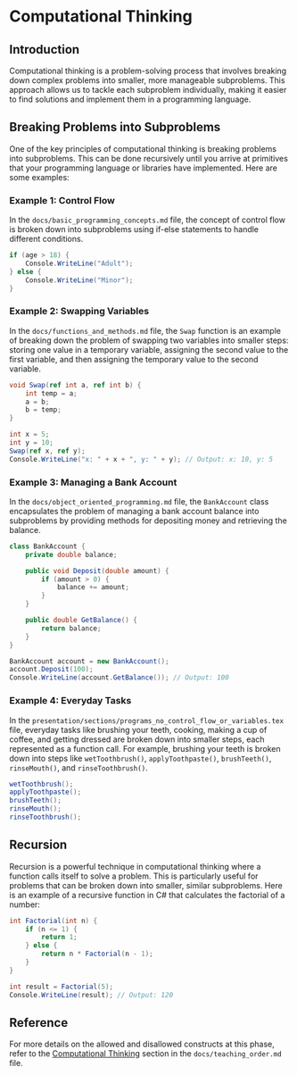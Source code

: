 # Computational Thinking

## Introduction
Computational thinking is a problem-solving process that involves breaking down complex problems into smaller, more manageable subproblems. This approach allows us to tackle each subproblem individually, making it easier to find solutions and implement them in a programming language.

## Breaking Problems into Subproblems
One of the key principles of computational thinking is breaking problems into subproblems. This can be done recursively until you arrive at primitives that your programming language or libraries have implemented. Here are some examples:

### Example 1: Control Flow
In the `docs/basic_programming_concepts.md` file, the concept of control flow is broken down into subproblems using if-else statements to handle different conditions.
```csharp
if (age > 18) {
    Console.WriteLine("Adult");
} else {
    Console.WriteLine("Minor");
}
```

### Example 2: Swapping Variables
In the `docs/functions_and_methods.md` file, the `Swap` function is an example of breaking down the problem of swapping two variables into smaller steps: storing one value in a temporary variable, assigning the second value to the first variable, and then assigning the temporary value to the second variable.
```csharp
void Swap(ref int a, ref int b) {
    int temp = a;
    a = b;
    b = temp;
}

int x = 5;
int y = 10;
Swap(ref x, ref y);
Console.WriteLine("x: " + x + ", y: " + y); // Output: x: 10, y: 5
```

### Example 3: Managing a Bank Account
In the `docs/object_oriented_programming.md` file, the `BankAccount` class encapsulates the problem of managing a bank account balance into subproblems by providing methods for depositing money and retrieving the balance.
```csharp
class BankAccount {
    private double balance;

    public void Deposit(double amount) {
        if (amount > 0) {
            balance += amount;
        }
    }

    public double GetBalance() {
        return balance;
    }
}

BankAccount account = new BankAccount();
account.Deposit(100);
Console.WriteLine(account.GetBalance()); // Output: 100
```

### Example 4: Everyday Tasks
In the `presentation/sections/programs_no_control_flow_or_variables.tex` file, everyday tasks like brushing your teeth, cooking, making a cup of coffee, and getting dressed are broken down into smaller steps, each represented as a function call. For example, brushing your teeth is broken down into steps like `wetToothbrush()`, `applyToothpaste()`, `brushTeeth()`, `rinseMouth()`, and `rinseToothbrush()`.
```csharp
wetToothbrush();
applyToothpaste();
brushTeeth();
rinseMouth();
rinseToothbrush();
```

## Recursion
Recursion is a powerful technique in computational thinking where a function calls itself to solve a problem. This is particularly useful for problems that can be broken down into smaller, similar subproblems. Here is an example of a recursive function in C# that calculates the factorial of a number:
```csharp
int Factorial(int n) {
    if (n <= 1) {
        return 1;
    } else {
        return n * Factorial(n - 1);
    }
}

int result = Factorial(5);
Console.WriteLine(result); // Output: 120
```

## Reference
For more details on the allowed and disallowed constructs at this phase, refer to the [Computational Thinking](teaching_order.md#computational-thinking) section in the `docs/teaching_order.md` file.
